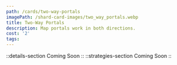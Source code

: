 ```yaml
---
path: /cards/two-way-portals
imagePath: /shard-card-images/two_way_portals.webp
title: Two-Way Portals
description: Map portals work in both directions.
cost: '2'
tags:
---
```

::details-section
Coming Soon
::
::strategies-section
Coming Soon
::